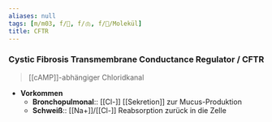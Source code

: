 ```yaml
---
aliases: null
tags: [m/m03, f/🧪, f/🫁, f/🧪/Molekül]
title: CFTR
---
```

### Cystic Fibrosis Transmembrane Conductance Regulator / CFTR
> [[cAMP]]-abhängiger Chloridkanal
- **Vorkommen**
	- **Bronchopulmonal**:: [[Cl-]] [[Sekretion]] zur Mucus-Produktion
	- **Schweiß**:: [[Na+]]/[[Cl-]] Reabsorption zurück in die Zelle